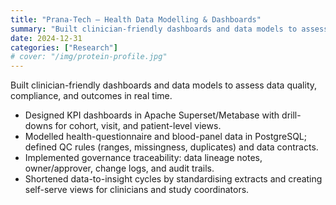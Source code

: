 ```yaml
---
title: "Prana-Tech — Health Data Modelling & Dashboards"
summary: "Built clinician-friendly dashboards and data models to assess data quality, compliance, and outcomes in real time."
date: 2024-12-31
categories: ["Research"]
# cover: "/img/protein-profile.jpg"
---
```


Built clinician-friendly dashboards and data models to assess data quality, compliance, and outcomes in real time.

- Designed KPI dashboards in Apache Superset/Metabase with drill-downs for cohort, visit, and patient-level views.
- Modelled health-questionnaire and blood-panel data in PostgreSQL; defined QC rules (ranges, missingness, duplicates) and data contracts.
- Implemented governance traceability: data lineage notes, owner/approver, change logs, and audit trails.
- Shortened data-to-insight cycles by standardising extracts and creating self-serve views for clinicians and study coordinators.
